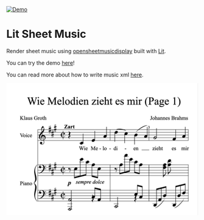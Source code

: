 [![Demo](https://github.com/rodydavis/lit-sheet-music/actions/workflows/ci.yml/badge.svg)](https://github.com/rodydavis/lit-sheet-music/actions/workflows/ci.yml)

# Lit Sheet Music

Render sheet music using [opensheetmusicdisplay](https://github.com/opensheetmusicdisplay/opensheetmusicdisplay) built with [Lit](https://lit.dev).

You can try the demo [here](https://rodydavis.github.io/lit-sheet-music/)!

You can read more about how to write music xml [here](https://www.musicxml.com/).

![](/screenshot.png)
